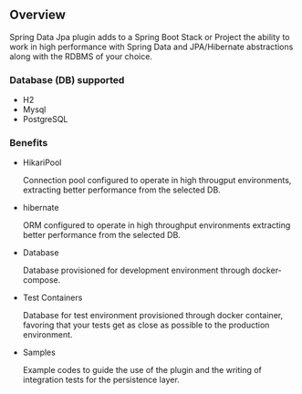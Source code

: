 ## Overview

Spring Data Jpa plugin adds to a Spring Boot Stack or Project the ability to work in high performance with Spring Data and JPA/Hibernate abstractions along with the RDBMS of your choice.

### Database (DB) supported

- H2
- Mysql
- PostgreSQL

### Benefits

- HikariPool
    
    Connection pool configured to operate in high througput environments, extracting better performance from the selected DB.

- hibernate

    ORM configured to operate in high throughput environments extracting better performance from the selected DB.

- Database
    
    Database provisioned for development environment through docker-compose.

- Test Containers

    Database for test environment provisioned through docker container, favoring that your tests get as close as possible to the production environment.

- Samples
    
     Example codes to guide the use of the plugin and the writing of integration tests for the persistence layer.